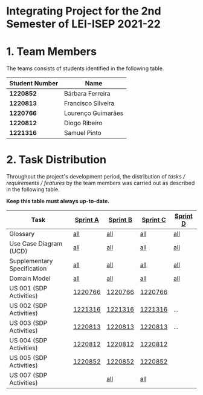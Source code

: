 # Integrating Project for the 2nd Semester of LEI-ISEP 2021-22

# 1. Team Members

The teams consists of students identified in the following table.

| Student Number | Name               |
|----------------|--------------------|
| **1220852**    | Bárbara Ferreira   |
| **1220813**    | Francisco Silveira |
| **1220766**    | Lourenço Guimarães |
| **1220812**    | Diogo Ribeiro      |
| **1221316**    | Samuel Pinto       |

# 2. Task Distribution ###

Throughout the project's development period, the distribution of _tasks / requirements / features_ by the team members
was carried out as described in the following table.

**Keep this table must always up-to-date.**

| Task                        | [Sprint A](sprintA/Readme.md)                                                              | [Sprint B](sprintB/Readme.md)                                                              | [Sprint C](sprintC/Readme.md)                                                              | [Sprint D](sprintD/Readme.md)                                                              |
|-----------------------------|--------------------------------------------------------------------------------------------|--------------------------------------------------------------------------------------------|--------------------------------------------------------------------------------------------|--------------------------------------------------------------------------------------------|
| Glossary                    | [all](sprintA/global-artifacts/01.requirements-engineering/glossary.md)                    | [all](sprintB/global-artifacts/00.engineering-requirements/glossary.md)                    | [all](sprintC/global-artifacts/00.engineering-requirements/glossary.md)                    | [all](sprintD/global-artifacts/00.engineering-requirements/glossary.md)                    |
| Use Case Diagram (UCD)      | [all](sprintA/global-artifacts/01.requirements-engineering/use-case-diagram.md)            | [all](sprintB/global-artifacts/00.engineering-requirements/use-case-diagram.md)            | [all](sprintC/global-artifacts/00.engineering-requirements/use-case-diagram.md)            | [all](sprintD/global-artifacts/00.engineering-requirements/use-case-diagram.md)            |
| Supplementary Specification | [all](sprintA/global-artifacts/01.requirements-engineering/supplementary-specification.md) | [all](sprintB/global-artifacts/00.engineering-requirements/supplementary-specification.md) | [all](sprintC/global-artifacts/00.engineering-requirements/supplementary-specification.md) | [all](sprintD/global-artifacts/00.engineering-requirements/supplementary-specification.md) |
| Domain Model                | [all](sprintA/global-artifacts/02.analysis/Readme.md)                                      | [all](sprintB/global-artifacts/01.analysis/analysis.md)                                    | [all](sprintC/global-artifacts/01.analysis/analysis.md)                                    | [all](sprintD/global-artifacts/01.analysis/analysis.md)                                    |
| US 001 (SDP Activities)     | [1220766](sprintA/us001/Readme.md)                                                         | [1220766](sprintB/us001/Readme.md)                                                         | [1220766](sprintC/us001/Readme.md)                                                         |                                                                                            |
| US 002 (SDP Activities)     | [1221316](sprintA/us002/Readme.md)                                                         | [1221316](sprintB/us002/Readme.md)                                                         | [1221316](sprintC/us002/Readme.md)                                                         | ...                                                                                        |
| US 003 (SDP Activities)     | [1220813](sprintA/us003/Readme.md)                                                         | [1220813](sprintB/us003/Readme.md)                                                         | [1220813](sprintC/us003/Readme.md)                                                         | ...                                                                                        |
| US 004 (SDP Activities)     | [1220812](sprintA/us004/Readme.md)                                                         | [1220812](sprintB/us004/Readme.md)                                                         | [1220812](sprintC/us004/Readme.md)                                                         |                                                                                            |
| US 005 (SDP Activities)     | [1220852](sprintA/us005/Readme.md)                                                         | [1220852](sprintB/us005/Readme.md)                                                         | [1220852](sprintC/us005/Readme.md)                                                         |                                                                                            |                                                                                           |                                                                                            |                                                                                            |
| US 007 (SDP Activities)     |                                                                                            | [all](sprintB/us007/Readme.md)                                                             | [all](sprintC/us007/Readme.md)                                                             ||
